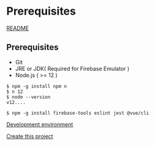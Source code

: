 Prerequisites
=====

[README](../README.md)

## Prerequisites

- Git
- JRE or JDK( Required for Firebase Emulator )
- Node.js ( >= 12 )

```
$ npm -g install npm n
$ n 12
$ node --version
v12....

$ npm -g install firebase-tools eslint jest @vue/cli

```

[Development environment](dev.md)

[Create this project](project.md)
